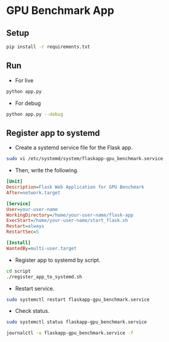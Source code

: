 # GPU Benchmark App

## Setup
```sh
pip install -r requirements.txt
```

## Run
- For live
```sh
python app.py
```
- For debug
```sh
python app.py --debug
```

## Register app to systemd
- Create a systemd service file for the Flask app.
```sh
sudo vi /etc/systemd/system/flaskapp-gpu_benchmark.service
```
- Then, write the following.
```ini
[Unit]
Description=Flask Web Application for GPU Benchmark
After=network.target

[Service]
User=your-user-name
WorkingDirectory=/home/your-user-name/flask-app
ExecStart=/home/your-user-name/start_flask.sh
Restart=always
RestartSec=5

[Install]
WantedBy=multi-user.target
```
- Register app to systemd by script.
```sh
cd script
./register_app_to_systemd.sh
```
- Restart service.
```sh
sudo systemctl restart flaskapp-gpu_benchmark.service
```
- Check status.
```sh
sudo systemctl status flaskapp-gpu_benchmark.service
```
```sh
journalctl -u flaskapp-gpu_benchmark.service -f
```
